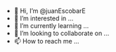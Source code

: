 - 👋 Hi, I’m @juanEscobarE
- 👀 I’m interested in ...
- 🌱 I’m currently learning ...
- 💞️ I’m looking to collaborate on ...
- 📫 How to reach me ...

<!---
juanEscobarE/juanEscobarE is a ✨ special ✨ repository because its `README.md` (this file) appears on your GitHub profile.
You can click the Preview link to take a look at your changes.
--->
